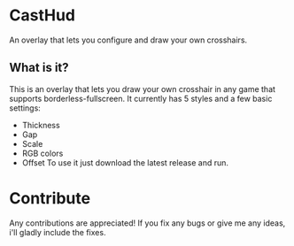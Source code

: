 # CastHud
An overlay that lets you configure and draw your own crosshairs.

## What is it?
This is an overlay that lets you draw your own crosshair in any game that supports borderless-fullscreen.
It currently has 5 styles and a few basic settings:
- Thickness
- Gap
- Scale
- RGB colors
- Offset
To use it just download the latest release and run.

# Contribute
Any contributions are appreciated! If you fix any bugs or give me any ideas, i'll gladly include the fixes.

